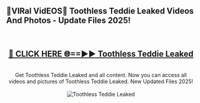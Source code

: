 <h2>🔴VIRal VidEOS🔴 Toothless Teddie Leaked Videos And Photos - Update Files 2025!</h2>
<br>
<div align="center">
<h2><a href="https://virallinks.top/Hdb6NB" rel="nofollow">🔴 CLICK HERE 🌐==►► Toothless Teddie Leaked</a></h2>
<br>
Get Toothless Teddie Leaked and all content. Now you can access all videos and pictures of Toothless Teddie Leaked. New Updated Files 2025!
<br>
<br>
<a href="https://virallinks.top/Hdb6NB" rel="nofollow" data-target="animated-image.originalLink"><img src="https://i.imgur.com/dJHk4Zq.gif)" alt="Toothless Teddie Leaked" style="max-width: 100%; display: inline-block;" data-target="animated-image.originalImage"></a>
</div>
<br>
